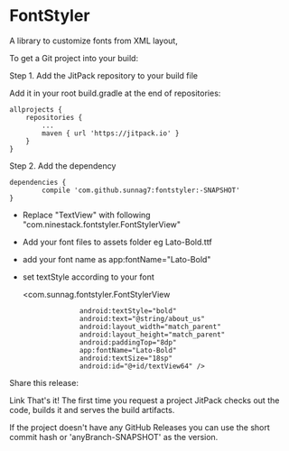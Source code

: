 # FontStyler

A library to customize fonts from XML layout,

To get a Git project into your build:

Step 1. Add the JitPack repository to your build file
 
Add it in your root build.gradle at the end of repositories:

	allprojects {
		repositories {
			...
			maven { url 'https://jitpack.io' }
		}
	}
 
Step 2. Add the dependency

	dependencies {
	        compile 'com.github.sunnag7:fontstyler:-SNAPSHOT'
	}
 
- Replace "TextView" with following "com.ninestack.fontstyler.FontStylerView"
- Add your font files to assets folder eg Lato-Bold.ttf
- add your font name as app:fontName="Lato-Bold" 
- set textStyle according to your font 

   <com.sunnag.fontstyler.FontStylerView
 
                    android:textStyle="bold"
                    android:text="@string/about_us"
                    android:layout_width="match_parent"
                    android:layout_height="match_parent"
                    android:paddingTop="8dp"
                    app:fontName="Lato-Bold"
                    android:textSize="18sp"
                    android:id="@+id/textView64" />
                    
Share this release:

Link
That's it! The first time you request a project JitPack checks out the code, builds it and serves the build artifacts.

If the project doesn't have any GitHub Releases you can use the short commit hash or 'anyBranch-SNAPSHOT' as the version.
